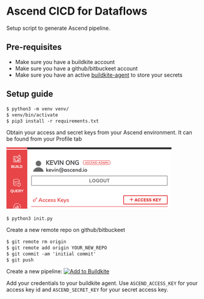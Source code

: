 # Ascend CICD for Dataflows

Setup script to generate Ascend pipeline. 

## Pre-requisites

* Make sure you have a buildkite account
* Make sure you have a github/bitbuckeet account
* Make sure you have an active [buildkite-agent](https://buildkite.com/docs/agent/v3) to store your secrets


## Setup guide

```
$ python3 -m venv venv/
$ venv/bin/activate
$ pip3 install -r requirements.txt
```

Obtain your access and secret keys from your Ascend environment.
It can be found from your Profile tab

![profile](ascend_access_keys.png)

```
$ python3 init.py
```

Create a new remote repo on github/bitbuckeet
```
$ git remote rm origin
$ git remote add origin YOUR_NEW_REPO
$ git commit -am 'initial commit'
$ git push
```

Create a new pipeline: [![Add to Buildkite](https://buildkite.com/button.svg)](https://buildkite.com/new)

Add your credentials to your buildkite agent.
Use `ASCEND_ACCESS_KEY` for your access key id and `ASCEND_SECRET_KEY` for your secret access key.
